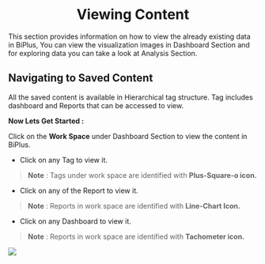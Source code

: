 


<center><h1>Viewing Content</h1></center>

This section provides information on how to view the already existing data in BiPlus, You can view the visualization images in Dashboard Section and for exploring data you can take a look at Analysis Section.

## Navigating to Saved Content 

All the saved content is available in Hierarchical tag structure. Tag includes dashboard and Reports that can be accessed to view.

**Now Lets Get Started :**

Click on the **Work Space** under Dashboard Section to view the content in BiPlus.

- Click on any Tag to view it.
> **Note** : Tags under work space are identified with **Plus-Square-o icon.**

- Click on any of the Report to view it.
> **Note** : Reports in work space are identified with **Line-Chart Icon.**

- Click on any Dashboard to view it.
> **Note** : Reports in work space are identified with **Tachometer icon.**

![
](https://raw.githubusercontent.com/sv18042016/fp1/acecb4718f4fcc87c3245fbb9a955c19c1bf9370/images/view_list1.png)


<!--stackedit_data:
eyJoaXN0b3J5IjpbMTUzNjQ2OTI0OCwtNzk0MzM5MzE0LDE0Nj
Q3NDgyNDAsLTgwMDg2NzM4NCw0OTc5NjMwMjksMTAwNjg4MDg2
NiwxMjg0NTc0NDU3LDIwMDExNjI5NzgsLTExMDEwODg5NzIsMT
U3Mzk0NTU3MF19
-->